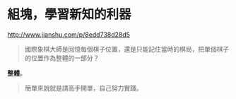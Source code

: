 # 組塊，學習新知的利器

http://www.jianshu.com/p/8edd738d28d5

> 國際象棋大師是回憶每個棋子位置，還是只能記住當時的棋局，把單個棋子的位置作為整體的一部分？

**整體**。



> 簡單來說就是請高手開單，自己努力實踐。

